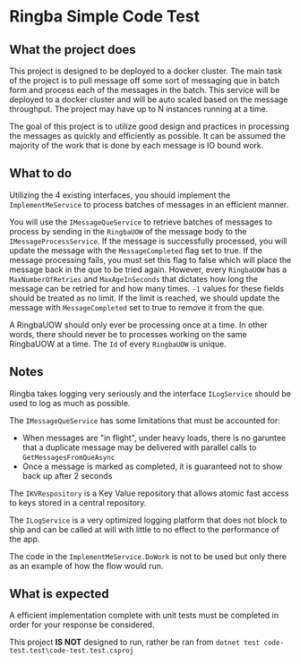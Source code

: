 # Ringba Simple Code Test

## What the project does

This project is designed to be deployed to a docker cluster. The main task of the project is to pull message off some sort of 
messaging que in batch form and process each of the messages in the batch. This service will be deployed to a docker cluster and will be auto scaled based on the message throughput. The project may have up to N instances running at a time. 

The goal of this project is to utilize good design and practices in processing the messages as quickly and efficiently as possible. It can be assumed the majority of the work that is done by each message is IO bound work.

## What to do

Utilizing the 4 existing interfaces, you should implement the `ImplementMeService` to process batches of messages in an efficient manner. 

You will use the `IMessageQueService` to retrieve batches of messages to process by sending in the `RingbaUOW` of the message body to the `IMessageProcessService`. If the message is successfully processed, you will update the message with the `MessageCompleted` flag set to true. If the message processing fails, you must set this flag to false which will place the message back in the que to be tried again. However, every `RingbaUOW` has a `MaxNumberOfRetries` and `MaxAgeInSeconds` that dictates how long the message can be retried for and how many times. `-1` values for these fields should be treated as no limit. If the limit is reached, we should update the message with `MessageCompleted` set to true to remove it from the que.

A RingbaUOW should only ever be processing once at a time. In other words, there should never be to processes working on the same RingbaUOW at a time. The `Id` of every `RingbaUOW` is unique.

## Notes

Ringba takes logging very seriously and the interface `ILogService` should be used to log as much as possible.

The `IMessageQueService` has some limitations that must be accounted for:
* When messages are "in flight", under heavy loads, there is no garuntee that a duplicate message may be delivered with parallel calls to `GetMessagesFromQueAsync`
* Once a message is marked as completed, it is guaranteed not to show back up after 2 seconds

The `IKVRespository` is a Key Value repository that allows atomic fast access to keys stored in a central repository.

The `ILogService` is a very optimized logging platform that does not block to ship and can be called at will with little to no effect to the performance of the app.

The code in the `ImplementMeService.DoWork` is not to be used but only there as an example of how the flow would run. 

## What is expected

A efficient implementation complete with unit tests must be completed in order for your response be considered.

This project **IS NOT** designed to run, rather be ran from `dotnet test code-test.test\code-test.test.csproj`








